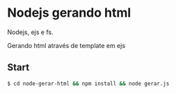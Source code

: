# Nodejs gerando html
Nodejs, ejs e fs.

Gerando html através de template em ejs 

## Start

```bash
$ cd node-gerar-html && npm install && node gerar.js
```

